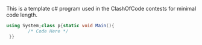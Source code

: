 This is a template c# program used in the ClashOfCode contests for minimal code length.

```c#
using System;class p{static void Main(){
        /* Code Here */
 }}
```

